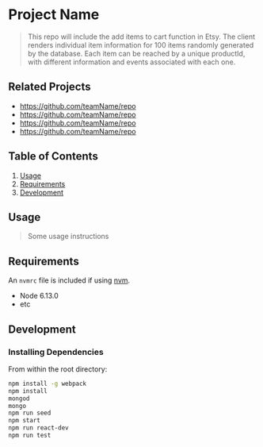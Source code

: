# Project Name

> This repo will include the add items to cart function in Etsy. The client renders individual item information for 100 items randomly generated by the database. Each item can be reached by a unique productId, with different information and events associated with each one.

## Related Projects

  - https://github.com/teamName/repo
  - https://github.com/teamName/repo
  - https://github.com/teamName/repo
  - https://github.com/teamName/repo

## Table of Contents

1. [Usage](#Usage)
1. [Requirements](#requirements)
1. [Development](#development)

## Usage

> Some usage instructions

## Requirements

An `nvmrc` file is included if using [nvm](https://github.com/creationix/nvm).

- Node 6.13.0
- etc

## Development

### Installing Dependencies

From within the root directory:

```sh
npm install -g webpack
npm install
mongod 
mongo 
npm run seed
npm start 
npm run react-dev
npm run test 
```

